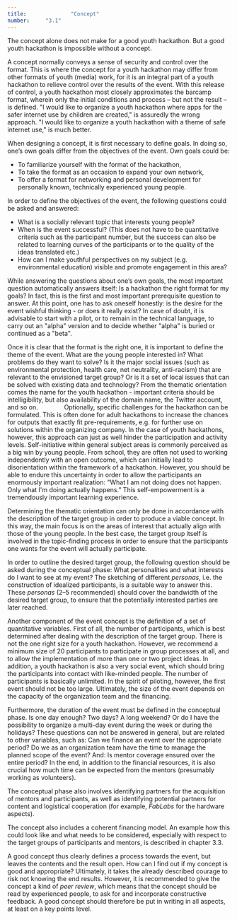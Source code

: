 ```yaml
---
title: 				"Concept"
number: 	"3.1"
---
```


The concept alone does not make for a good youth hackathon. But a good youth hackathon is impossible without a concept.

A concept normally conveys a sense of security and control over the format. This is where the concept for a youth hackathon may differ from other formats of youth (media) work, for it is an integral part of a youth hackathon to relieve control over the results of the event. With this release of control, a youth hackathon most closely approximates the barcamp format, wherein only the initial conditions and process – but not the result – is defined. "I would like to organize a youth hackathon where apps for the safer internet use by children are created," is assuredly the wrong approach. "I would like to organize a youth hackathon with a theme of safe internet use," is much better.

When designing a concept, it is first necessary to define goals. In doing so, one’s own goals differ from the objectives of the event. Own goals could be:

* To familiarize yourself with the format of the hackathon,
* To take the format as an occasion to expand your own network,
* To offer a format for networking and personal development for personally known, technically experienced young people.

In order to define the objectives of the event, the following questions could be asked and answered:

* What is a socially relevant topic that interests young people?
* When is the event successful? (This does not have to be quantitative criteria such as the participant number, but the success can also be related to learning curves of the participants or to the quality of the ideas translated etc.)
* How can I make youthful perspectives on my subject (e.g. environmental education) visible and promote engagement in this area?

While answering the questions about one’s own goals, the most important question automatically answers itself: Is a hackathon the right format for my goals? In fact, this is the first and most important prerequisite question to answer. At this point, one has to ask oneself honestly: is the desire for the event wishful thinking - or does it really exist? In case of doubt, it is advisable to start with a pilot, or to remain in the technical language, to carry out an "alpha" version and to decide whether "alpha" is buried or continued as a "beta".

Once it is clear that the format is the right one, it is important to define the theme of the event. What are the young people interested in? What problems do they want to solve? Is it the major social issues (such as environmental protection, health care, net neutrality, anti-racism) that are relevant to the envisioned target group? Or is it a set of local issues that can be solved with existing data and technology?
From the thematic orientation comes the name for the youth hackathon - important criteria should be intelligibility, but also availability of the domain name, the Twitter account, and so on.
             
Optionally, specific challenges for the hackathon can be formulated. This is often done for adult hackathons to increase the chances for outputs that exactly fit pre-requirements, e.g. for further use on solutions within the organizing company. In the case of youth hackathons, however, this approach can just as well hinder the participation and activity levels. Self-initiative within general subject areas is commonly perceived as a big win by young people. From school, they are often not used to working independently with an open outcome, which can initially lead to disorientation within the framework of a hackathon. However, you should be able to endure this uncertainty in order to allow the participants an enormously important realization: "What I am not doing does not happen. Only what I'm doing actually happens.” This self-empowerment is a tremendously important learning experience.

Determining the thematic orientation can only be done in accordance with the description of the target group in order to produce a viable concept. In this way, the main focus is on the areas of interest that actually align with those of the young people. In the best case, the target group itself is involved in the topic-finding process in order to ensure that the participants one wants for the event will actually participate.

In order to outline the desired target group, the following question should be asked during the conceptual phase: What personalities and what interests do I want to see at my event? The sketching of different *personas*, i.e. the construction of idealized participants, is a suitable way to answer this. These *personas* (2–5 recommended) should cover the bandwidth of the desired target group, to ensure that the potentially interested parties are later reached.

Another component of the event concept is the definition of a set of quantitative variables. First of all, the number of participants, which is best determined after dealing with the description of the target group. There is not the one right size for a youth hackathon. However, we recommend a minimum size of 20 participants to participate in group processes at all, and to allow the implementation of more than one or two project ideas. In addition, a youth hackathon is also a very social event, which should bring the participants into contact with like-minded people. The number of participants is basically unlimited. In the spirit of piloting, however, the first event should not be too large. Ultimately, the size of the event depends on the capacity of the organization team and the financing.

Furthermore, the duration of the event must be defined in the conceptual phase. Is one day enough? Two days? A long weekend? Or do I have the possibility to organize a multi-day event during the week or during the holidays? These questions can not be answered in general, but are related to other variables, such as: Can we finance an event over the appropriate period? Do we as an organization team have the time to manage the planned scope of the event? And: Is mentor coverage ensured over the entire period? In the end, in addition to the financial resources, it is also crucial how much time can be expected from the mentors (presumably working as volunteers).

The conceptual phase also involves identifying partners for the acquisition of mentors and participants, as well as identifying potential partners for content and logistical cooperation (for example, *FabLabs* for the hardware aspects).

The concept also includes a coherent financing model. An example how this could look like and what needs to be considered, especially with respect to the target groups of participants and mentors, is described in chapter 3.3.

A good concept thus clearly defines a process towards the event, but leaves the contents and the result open. How can I find out if my concept is good and appropriate? Ultimately, it takes the already described courage to risk not knowing the end results. However, it is recommended to give the concept a kind of *peer review*, which means that the concept should be read by experienced people, to ask for and incorporate constructive feedback. A good concept should therefore be put in writing in all aspects, at least on a key points level.
